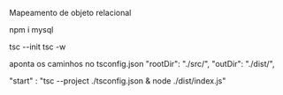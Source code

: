 Mapeamento de objeto relacional

npm i mysql

tsc --init
tsc -w

aponta os caminhos no tsconfig.json
"rootDir": "./src/",
"outDir": "./dist/",

"start" : "tsc --project ./tsconfig.json & node ./dist/index.js"
